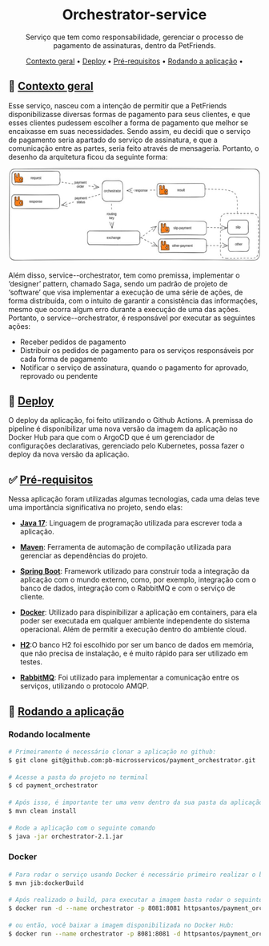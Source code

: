 <h1 align="center">Orchestrator-service</h1>
<p align="center">Serviço que tem como responsabilidade, gerenciar o processo de pagamento de assinaturas, dentro da PetFriends.</p>

<p align="center">
 <a href="#contexto-geral">Contexto geral</a> •
 <a href="#deploy">Deploy</a> •
 <a href="#pre-requisitos">Pré-requisitos</a> •
 <a href="#rodando-a-api">Rodando a aplicação</a> •
</p>

## 📝 [Contexto geral](#-contexto-geral)
Esse serviço, nasceu com a intenção de permitir que a PetFriends disponibilizasse diversas formas de pagamento para seus clientes, e que esses clientes pudessem escolher a forma de pagamento que melhor se encaixasse em suas necessidades.
Sendo assim, eu decidi que o serviço de pagamento seria apartado do serviço de assinatura, e que a comunicação entre as partes, seria feito através de mensageria. Portanto, o desenho da arquitetura ficou da seguinte forma:  

<img width="663" alt="image" src="https://github.com/dev-rodrigues/arquitetura/blob/main/1.jpeg?raw=true">
<br/>
<br/>
Além disso, service--orchestrator, tem como premissa, implementar o ‘designer’ pattern, chamado Saga, sendo um padrão de projeto de ‘software’ que visa implementar a execução de uma série de ações, de forma distribuída, com o intuito de garantir a consistência das informações, mesmo que ocorra algum erro durante a execução de uma das ações.
Portanto, o service--orchestrator, é responsável por executar as seguintes ações:

- Receber pedidos de pagamento
- Distribuir os pedidos de pagamento para os serviços responsáveis por cada forma de pagamento
- Notificar o serviço de assinatura, quando o pagamento for aprovado, reprovado ou pendente

## :robot: [Deploy](#-deploy)
O deploy da aplicação, foi feito utilizando o Github Actions. 
A premissa do pipeline é disponibilizar uma nova versão da imagem da aplicação no Docker Hub para que com o ArgoCD que é um gerenciador de configurações declarativas, gerenciado pelo Kubernetes, possa fazer o deploy da nova versão da aplicação.

## ✅ [Pré-requisitos](#pre-requisitos)
Nessa aplicação foram utilizadas algumas tecnologias, cada uma delas teve uma importância significativa no projeto, sendo elas:

- [**Java 17**](https://www.oracle.com/java/technologies/javase/jdk17-archive-downloads.html): Linguagem de programação utilizada para escrever toda a aplicação.


- [**Maven**](https://maven.apache.org/download.cgi): Ferramenta de automação de compilação utilizada para gerenciar as dependências do projeto.


- [**Spring Boot**](https://spring.io/projects/spring-boot): Framework utilizado para construir toda a integração da aplicação com o mundo externo, como, por exemplo, integração com o banco de dados, integração com o RabbitMQ e com o serviço de cliente.


- [**Docker**](https://www.docker.com/): Utilizado para dispinibilizar a aplicação em containers, para ela poder ser executada em qualquer ambiente independente do sistema operacional. Além de permitir a
execução dentro do ambiente cloud.


- [**H2**](https://www.mongodb.com/home):O banco H2 foi escolhido por ser um banco de dados em memória, que não precisa de instalação, e é muito rápido para ser utilizado em testes.


- [**RabbitMQ**](https://www.rabbitmq.com/): Foi utilizado para implementar a comunicação entre os serviços, utilizando o protocolo AMQP.

## 🎲 [Rodando a aplicação](#rodando-a-api)

### Rodando localmente
```bash
# Primeiramente é necessário clonar a aplicação no github:
$ git clone git@github.com:pb-microsservicos/payment_orchestrator.git

# Acesse a pasta do projeto no terminal
$ cd payment_orchestrator

# Após isso, é importante ter uma venv dentro da sua pasta da aplicação
$ mvn clean install 

# Rode a aplicação com o seguinte comando
$ java -jar orchestrator-2.1.jar
```

### Docker
```bash
# Para rodar o serviço usando Docker é necessário primeiro realizar o build da imagem com o seguinte comando:
$ mvn jib:dockerBuild

# Após realizado o build, para executar a imagem basta rodar o seguinte comando:
$ docker run -d --name orchestrator -p 8081:8081 httpsantos/payment_orchestrator

# ou então, você baixar a imagem disponibilizada no Docker Hub:
$ docker run --name orchestrator -p 8081:8081 -d httpsantos/payment_orchestrator:2.4
```


